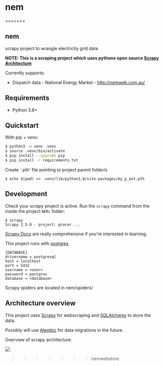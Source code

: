 # nem
=======
## nem

scrapy project to wrangle electricity grid data

**NOTE: This is a scraping project which uses pythons open source [Scrapy Architecture](https://scrapy.org/)**

Currently supports:

- Dispatch data - National Energy Market - http://nemweb.com.au/

## Requirements

 * Python 3.8+

## Quickstart

With pip + venv:

```sh
$ python3 -m venv .venv
$ source .venv/bin/activate
$ pip install --upgrade pip
$ pip install -r requirements.txt
```

Create `.pth' file pointing to project parent folder/s
```
$ echo $(pwd) >> .venv/lib/python3.8/site-packages/my_p_ext.pth
```

## Development

Check your scrapy project is active. Run the `scrapy` command from the inside the project `NEM/` folder:

```
$ scrapy
Scrapy 2.5.0 - project: grocer ...
```

[Scrapy Docs](https://scrapy.org/) are really comprehensive if you're interested in learning.

This project runs with [postgres](https://www.postgresql.org/download/)

```
[DATABASE]
drivername = postgresql
host = localhost
port = 5432
username = <user>
password = postgres
database = <database>
```

Scrapy spiders are located in nem/spiders/

## Architecture overview

This project uses [Scrapy](https://scrapy.org/) for webscraping and [SQLAlchemy](https://www.sqlalchemy.org/) to store the data.

Possibly will use [Alembic](https://alembic.sqlalchemy.org/en/latest/) for data migrations in the future.

Overview of scrapy architecture:

![](https://docs.scrapy.org/en/latest/_images/scrapy_architecture_02.png)

>>>>>>> nemwebstore

